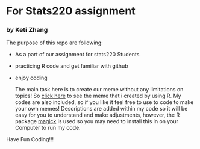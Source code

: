 # For Stats220 assignment
### by Keti Zhang

The purpose of this repo are following:
- As a part of our assignment for stats220 Students
- practicing R code and get familiar with github
- enjoy coding

   The main task here is to create our meme without any limitations on topics! So [click here](https://nelson-ux.github.io/stats220/) to see the meme that i created by using R. My codes are also included, so if you like it feel free to use to code to make your own memes! Descriptions are added within my code so it will be easy for you to understand and make adjustments, however, the R package [magick](https://cran.r-project.org/web/packages/magick/vignettes/intro.html) is used so you may need to install this in on your Computer to run my code. 

Have Fun Coding!!!
